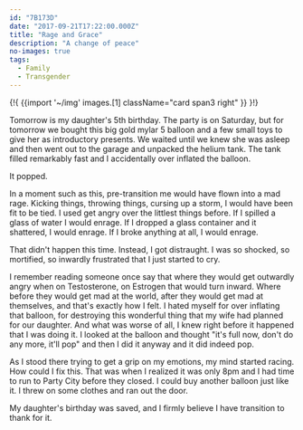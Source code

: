 ```yaml
---
id: "7B173D"
date: "2017-09-21T17:22:00.000Z"
title: "Rage and Grace"
description: "A change of peace"
no-images: true
tags:
  - Family
  - Transgender
---
```


{!{
  {{import '~/img' images.[1]
    className="card span3 right"
  }}
}!}

Tomorrow is my daughter's 5th birthday. The party is on Saturday, but for tomorrow we bought this big gold mylar 5 balloon and a few small toys to give her as introductory presents. We waited until we knew she was asleep and then went out to the garage and unpacked the helium tank. The tank filled remarkably fast and I accidentally over inflated the balloon.

It popped.

In a moment such as this, pre-transition me would have flown into a mad rage. Kicking things, throwing things, cursing up a storm, I would have been fit to be tied. I used get angry over the littlest things before. If I spilled a glass of water I would enrage. If I dropped a glass container and it shattered, I would enrage. If I broke anything at all, I would enrage.

That didn't happen this time. Instead, I got distraught. I was so shocked, so mortified, so inwardly frustrated that I just started to cry.

I remember reading someone once say that where they would get outwardly angry when on Testosterone, on Estrogen that would turn inward. Where before they would get mad at the world, after they would get mad at themselves, and that's exactly how I felt. I hated myself for over inflating that balloon, for destroying this wonderful thing that my wife had planned for our daughter. And what was worse of all, I knew right before it happened that I was doing it. I looked at the balloon and thought "it's full now, don't do any more, it'll pop" and then I did it anyway and it did indeed pop.

As I stood there trying to get a grip on my emotions, my mind started racing. How could I fix this. That was when I realized it was only 8pm and I had time to run to Party City before they closed. I could buy another balloon just like it.  I threw on some clothes and ran out the door.

My daughter's birthday was saved, and I firmly believe I have transition to thank for it.
